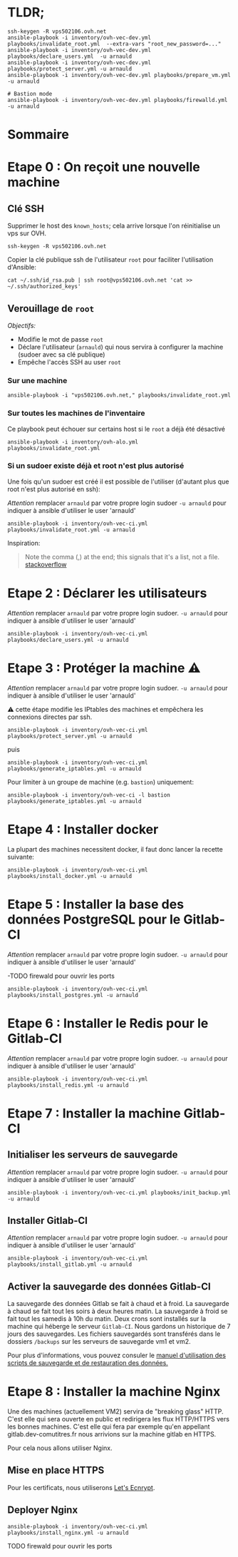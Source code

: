 # TLDR;

```
ssh-keygen -R vps502106.ovh.net
ansible-playbook -i inventory/ovh-vec-dev.yml playbooks/invalidate_root.yml  --extra-vars "root_new_password=..."
ansible-playbook -i inventory/ovh-vec-dev.yml playbooks/declare_users.yml  -u arnauld
ansible-playbook -i inventory/ovh-vec-dev.yml playbooks/protect_server.yml -u arnauld
ansible-playbook -i inventory/ovh-vec-dev.yml playbooks/prepare_vm.yml -u arnauld

# Bastion mode
ansible-playbook -i inventory/ovh-vec-dev.yml playbooks/firewalld.yml -u arnauld
```

# Sommaire

# Etape 0 : On reçoit une nouvelle machine

## Clé SSH

Supprimer le host des `known_hosts`; cela arrive lorsque l'on réinitialise un vps sur OVH.

```
ssh-keygen -R vps502106.ovh.net
```

Copier la clé publique ssh de l'utilisateur `root` pour faciliter l'utilisation d'Ansible:

```
cat ~/.ssh/id_rsa.pub | ssh root@vps502106.ovh.net 'cat >> ~/.ssh/authorized_keys'
```

## Verouillage de `root`

*Objectifs:*

* Modifie le mot de passe `root`
* Déclare l'utilisateur (`arnauld`) qui nous servira à configurer la machine (sudoer avec sa clé publique)
* Empêche l'accès SSH au user `root`

### Sur une machine

```
ansible-playbook -i "vps502106.ovh.net," playbooks/invalidate_root.yml
```

### Sur toutes les machines de l'inventaire

Ce playbook peut échouer sur certains host si le `root` a déjà été désactivé

```
ansible-playbook -i inventory/ovh-alo.yml playbooks/invalidate_root.yml
```

### Si un sudoer existe déjà et root n'est plus autorisé

Une fois qu'un sudoer est créé il est possible de l'utiliser (d'autant plus que root n'est plus autorisé en ssh):

*Attention* remplacer `arnauld` par votre propre login sudoer
`-u arnauld` pour indiquer à ansible d'utiliser le user 'arnauld'

```
ansible-playbook -i inventory/ovh-vec-ci.yml playbooks/invalidate_root.yml -u arnauld
```

Inspiration:
> Note the comma (,) at the end; this signals that it's a list, not a file.
> [stackoverflow](https://stackoverflow.com/a/18199029)

# Etape 2 : Déclarer les utilisateurs

*Attention* remplacer `arnauld` par votre propre login sudoer.
`-u arnauld` pour indiquer à ansible d'utiliser le user 'arnauld'

```
ansible-playbook -i inventory/ovh-vec-ci.yml playbooks/declare_users.yml -u arnauld
```

# Etape 3 : Protéger la machine :warning:

*Attention* remplacer `arnauld` par votre propre login sudoer.
`-u arnauld` pour indiquer à ansible d'utiliser le user 'arnauld'

:warning: cette étape modifie les IPtables des machines et empêchera les connexions directes par ssh.

```
ansible-playbook -i inventory/ovh-vec-ci.yml playbooks/protect_server.yml -u arnauld
```

puis

```
ansible-playbook -i inventory/ovh-vec-ci.yml playbooks/generate_iptables.yml -u arnauld
```

Pour limiter à un groupe de machine (e.g. `bastion`) uniquement:

```
ansible-playbook -i inventory/ovh-vec-ci -l bastion playbooks/generate_iptables.yml -u arnauld
```

# Etape 4 : Installer docker

La plupart des machines necessitent docker, il faut donc lancer la recette suivante:

```
ansible-playbook -i inventory/ovh-vec-ci.yml playbooks/install_docker.yml -u arnauld
```


# Etape 5 : Installer la base des données PostgreSQL pour le Gitlab-CI

*Attention* remplacer `arnauld` par votre propre login sudoer.
`-u arnauld` pour indiquer à ansible d'utiliser le user 'arnauld'

-TODO firewald pour ouvrir les ports
```
ansible-playbook -i inventory/ovh-vec-ci.yml playbooks/install_postgres.yml -u arnauld
```

# Etape 6 : Installer le Redis pour le Gitlab-CI

*Attention* remplacer `arnauld` par votre propre login sudoer.
`-u arnauld` pour indiquer à ansible d'utiliser le user 'arnauld'

```
ansible-playbook -i inventory/ovh-vec-ci.yml playbooks/install_redis.yml -u arnauld
```

# Etape 7 : Installer la machine Gitlab-CI

## Initialiser les serveurs de sauvegarde

*Attention* remplacer `arnauld` par votre propre login sudoer.
`-u arnauld` pour indiquer à ansible d'utiliser le user 'arnauld'

```
ansible-playbook -i inventory/ovh-vec-ci.yml playbooks/init_backup.yml -u arnauld
```

## Installer Gitlab-CI

*Attention* remplacer `arnauld` par votre propre login sudoer.
`-u arnauld` pour indiquer à ansible d'utiliser le user 'arnauld'

```
ansible-playbook -i inventory/ovh-vec-ci.yml playbooks/install_gitlab.yml -u arnauld
```

## Activer la sauvegarde des données Gitlab-CI

La sauvegarde des données Gitlab se fait à chaud et à froid.
La sauvegarde à chaud se fait tout les soirs à deux heures matin.
La sauvegarde à froid se fait tout les samedis à 10h du matin.
Deux crons sont installés sur la machine qui héberge le serveur `Gitlab-CI`.
Nous gardons un historique de 7 jours des sauvegardes.
Les fichiers sauvegardés sont transférés dans le dossiers `/backups` sur les serveurs de sauvegarde vm1 et vm2.

Pour plus d'informations, vous pouvez consuler le [manuel d'utilisation des scripts de sauvegarde et de restauration des données.](playbooks/roles/gitlab_provision/files/backup/README.md)

# Etape 8 : Installer la machine Nginx

Une des machines (actuellement VM2) servira de "breaking glass" HTTP. C'est elle qui sera ouverte en public et redirigera les flux HTTP/HTTPS vers les bonnes machines.
C'est elle qui fera par exemple qu'en appellant gitlab.dev-comutitres.fr nous arrivions sur la machine gitlab en HTTPS.

Pour cela nous allons utiliser Nginx.

## Mise en place HTTPS

Pour les certificats, nous utiliserons [Let's Ecnrypt](LETS_ENCYPT.md).

## Deployer Nginx

```
ansible-playbook -i inventory/ovh-vec-ci.yml playbooks/install_nginx.yml -u arnauld
```

TODO firewald pour ouvrir les ports
